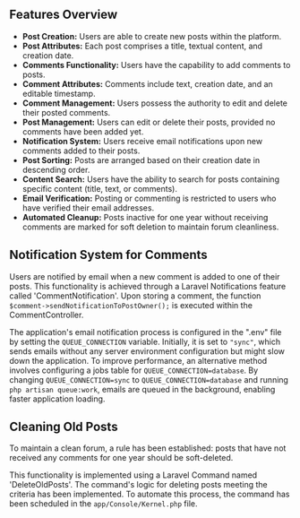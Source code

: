 <h2>Features Overview</h2>
<ul>
  <li><strong>Post Creation:</strong> Users are able to create new posts within the platform.</li>
  <li><strong>Post Attributes:</strong> Each post comprises a title, textual content, and creation date.</li>
  <li><strong>Comments Functionality:</strong> Users have the capability to add comments to posts.</li>
  <li><strong>Comment Attributes:</strong> Comments include text, creation date, and an editable timestamp.</li>
  <li><strong>Comment Management:</strong> Users possess the authority to edit and delete their posted comments.</li>
  <li><strong>Post Management:</strong> Users can edit or delete their posts, provided no comments have been added yet.</li>
  <li><strong>Notification System:</strong> Users receive email notifications upon new comments added to their posts.</li>
  <li><strong>Post Sorting:</strong> Posts are arranged based on their creation date in descending order.</li>
  <li><strong>Content Search:</strong> Users have the ability to search for posts containing specific content (title, text, or comments).</li>
  <li><strong>Email Verification:</strong> Posting or commenting is restricted to users who have verified their email addresses.</li>
  <li><strong>Automated Cleanup:</strong> Posts inactive for one year without receiving comments are marked for soft deletion to maintain forum cleanliness.</li>
</ul>



<section>
  <h2>Notification System for Comments</h2>
  <p>
    Users are notified by email when a new comment is added to one of their posts. This functionality is achieved through a Laravel Notifications feature called 'CommentNotification'. Upon storing a comment, the function <code>$comment->sendNotificationToPostOwner();</code> is executed within the CommentController.
  </p>

  <p>
    The application's email notification process is configured in the ".env" file by setting the <code>QUEUE_CONNECTION</code> variable. Initially, it is set to <code>"sync"</code>, which sends emails without any server environment configuration but might slow down the application. To improve performance, an alternative method involves configuring a jobs table for <code>QUEUE_CONNECTION=database</code>. By changing <code>QUEUE_CONNECTION=sync</code> to <code>QUEUE_CONNECTION=database</code> and running <code>php artisan queue:work</code>, emails are queued in the background, enabling faster application loading.
  </p>
</section>

<section>
  <h2>Cleaning Old Posts</h2>
  <p>
    To maintain a clean forum, a rule has been established: posts that have not received any comments for one year should be soft-deleted.
  </p>

  <p>
    This functionality is implemented using a Laravel Command named 'DeleteOldPosts'. The command's logic for deleting posts meeting the criteria has been implemented. To automate this process, the command has been scheduled in the <code>app/Console/Kernel.php</code> file.
  </p>
</section>
